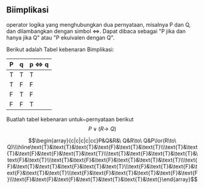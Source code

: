 ## Biimplikasi
operator logika yang menghubungkan dua pernyataan, misalnya P dan Q, dan dilambangkan dengan simbol ⇔. Dapat dibaca sebagai "P jika dan hanya jika Q" atau "P ekuivalen dengan Q".

Berikut adalah Tabel kebenaran Bimplikasi:


| P        | q        | p ⇔ q   |
| -------- | -------- | -------- |
| T        | T        | T        |
| T        | F        | F        |
| F        | T        | F        |
| F        | F        | T        |

Buatlah tabel kebenaran untuk~pernyataan berikut $$P\lor(R\to\ Q)$$

$$\begin{array}{c|c|c|c|cc}P&Q&R&\ Q&R\to\ Q&P\lor(R\to\ Q)\\\hline\text{T}&\text{T}&\text{T}&\text{F}&\text{T}&\text{T}\\\text{T}&\text{T}&\text{F}&\text{F}&\text{T}&\text{T}\\\text{T}&\text{F}&\text{T}&\text{T}&\text{F}&\text{T}\\\text{T}&\text{F}&\text{F}&\text{T}&\text{T}&\text{T}\\\text{F}&\text{T}&\text{T}&\text{F}&\text{T}&\text{T}\\\text{F}&\text{T}&\text{F}&\text{F}&\text{T}&\text{T}\\\text{F}&\text{F}&\text{T}&\text{T}&\text{F}&\text{F}\\\text{F}&\text{F}&\text{F}&\text{T}&\text{T}&\text{T}&\text{}\end{array}$$